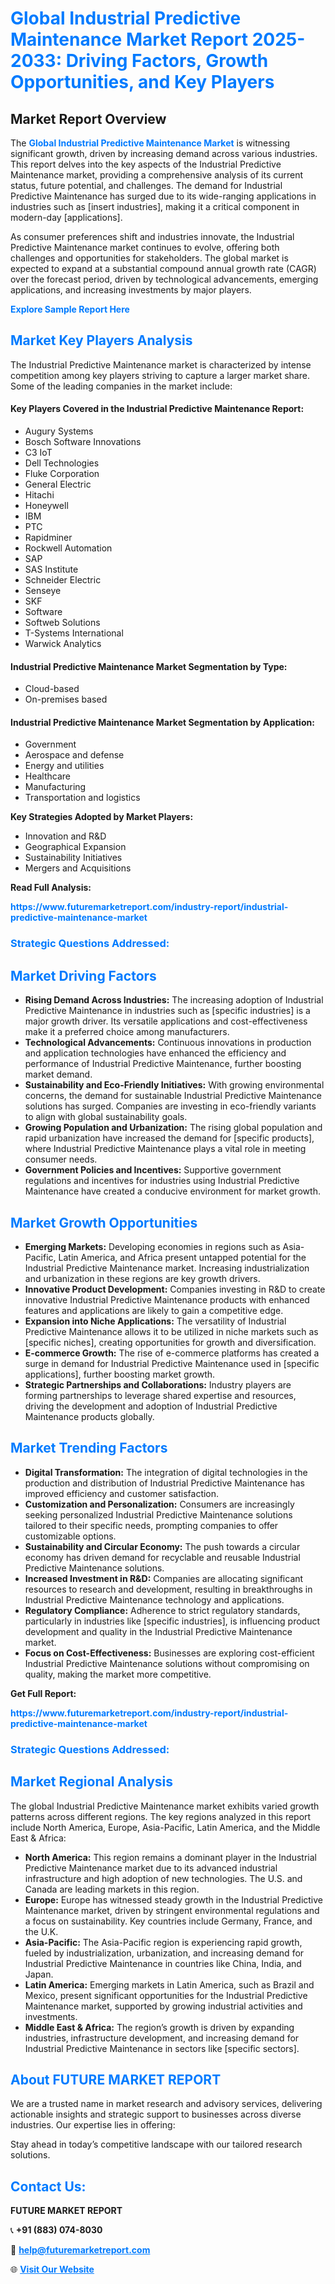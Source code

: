 <h1 style="color: #007BFF;">Global Industrial Predictive Maintenance Market Report 2025-2033: Driving Factors, Growth Opportunities, and Key Players</h1>

<section id="overview">
<h2>Market Report Overview</h2>
<p>The <a href="https://www.futuremarketreport.com/industry-report/industrial-predictive-maintenance-market" style="color: #007BFF; text-decoration: none;"><strong>Global Industrial Predictive Maintenance Market</strong></a> is witnessing significant growth, driven by increasing demand across various industries. This report delves into the key aspects of the Industrial Predictive Maintenance market, providing a comprehensive analysis of its current status, future potential, and challenges. The demand for Industrial Predictive Maintenance has surged due to its wide-ranging applications in industries such as [insert industries], making it a critical component in modern-day [applications].</p>
<p>As consumer preferences shift and industries innovate, the Industrial Predictive Maintenance market continues to evolve, offering both challenges and opportunities for stakeholders. The global market is expected to expand at a substantial compound annual growth rate (CAGR) over the forecast period, driven by technological advancements, emerging applications, and increasing investments by major players.</p>
</section>

<section id="overview">
<p><a href="https://www.futuremarketreport.com/request-sample/reportId=63269" style="color: #007BFF; text-decoration: none;"><strong>Explore Sample Report Here</strong></a></p>
</section>

<section id="key-players">
<h2 style="color: #007BFF;">Market Key Players Analysis</h2>
<p>The Industrial Predictive Maintenance market is characterized by intense competition among key players striving to capture a larger market share. Some of the leading companies in the market include:</p>
<h4>Key Players Covered in the Industrial Predictive Maintenance Report:</h4>
<ul><li>Augury Systems</li><li>Bosch Software Innovations</li><li>C3 IoT</li><li>Dell Technologies</li><li>Fluke Corporation</li><li>General Electric</li><li>Hitachi</li><li>Honeywell</li><li>IBM</li><li>PTC</li><li>Rapidminer</li><li>Rockwell Automation</li><li>SAP</li><li>SAS Institute</li><li>Schneider Electric</li><li>Senseye</li><li>SKF</li><li>Software</li><li>Softweb Solutions</li><li>T-Systems International</li><li>Warwick Analytics</li></ul>
<h4>Industrial Predictive Maintenance Market Segmentation by Type:</h4>
<ul><li>Cloud-based</li><li>On-premises based</li></ul>

<h4>Industrial Predictive Maintenance Market Segmentation by Application:</h4>
<ul><li>Government</li><li>Aerospace and defense</li><li>Energy and utilities</li><li>Healthcare</li><li>Manufacturing</li><li>Transportation and logistics</li></ul>
<p><strong>Key Strategies Adopted by Market Players:</strong></p>
<ul>
<li>Innovation and R&D</li>
<li>Geographical Expansion</li>
<li>Sustainability Initiatives</li>
<li>Mergers and Acquisitions</li>
</ul>
</section>

<section>
<p><strong>Read Full Analysis: </strong></p><a href="https://www.futuremarketreport.com/industry-report/industrial-predictive-maintenance-market" style="color: #007BFF; text-decoration: none;"><strong>https://www.futuremarketreport.com/industry-report/industrial-predictive-maintenance-market</strong></a>
<h3 style="color: #007BFF;">Strategic Questions Addressed:</h3>
</section>

<section id="driving-factors">
<h2 style="color: #007BFF;">Market Driving Factors</h2>
<ul>
<li><strong>Rising Demand Across Industries:</strong> The increasing adoption of Industrial Predictive Maintenance in industries such as [specific industries] is a major growth driver. Its versatile applications and cost-effectiveness make it a preferred choice among manufacturers.</li>
<li><strong>Technological Advancements:</strong> Continuous innovations in production and application technologies have enhanced the efficiency and performance of Industrial Predictive Maintenance, further boosting market demand.</li>
<li><strong>Sustainability and Eco-Friendly Initiatives:</strong> With growing environmental concerns, the demand for sustainable Industrial Predictive Maintenance solutions has surged. Companies are investing in eco-friendly variants to align with global sustainability goals.</li>
<li><strong>Growing Population and Urbanization:</strong> The rising global population and rapid urbanization have increased the demand for [specific products], where Industrial Predictive Maintenance plays a vital role in meeting consumer needs.</li>
<li><strong>Government Policies and Incentives:</strong> Supportive government regulations and incentives for industries using Industrial Predictive Maintenance have created a conducive environment for market growth.</li>
</ul>
</section>

<section id="growth-opportunities">
<h2 style="color: #007BFF;">Market Growth Opportunities</h2>
<ul>
<li><strong>Emerging Markets:</strong> Developing economies in regions such as Asia-Pacific, Latin America, and Africa present untapped potential for the Industrial Predictive Maintenance market. Increasing industrialization and urbanization in these regions are key growth drivers.</li>
<li><strong>Innovative Product Development:</strong> Companies investing in R&D to create innovative Industrial Predictive Maintenance products with enhanced features and applications are likely to gain a competitive edge.</li>
<li><strong>Expansion into Niche Applications:</strong> The versatility of Industrial Predictive Maintenance allows it to be utilized in niche markets such as [specific niches], creating opportunities for growth and diversification.</li>
<li><strong>E-commerce Growth:</strong> The rise of e-commerce platforms has created a surge in demand for Industrial Predictive Maintenance used in [specific applications], further boosting market growth.</li>
<li><strong>Strategic Partnerships and Collaborations:</strong> Industry players are forming partnerships to leverage shared expertise and resources, driving the development and adoption of Industrial Predictive Maintenance products globally.</li>
</ul>
</section>

<section id="trending-factors">
<h2 style="color: #007BFF;">Market Trending Factors</h2>
<ul>
<li><strong>Digital Transformation:</strong> The integration of digital technologies in the production and distribution of Industrial Predictive Maintenance has improved efficiency and customer satisfaction.</li>
<li><strong>Customization and Personalization:</strong> Consumers are increasingly seeking personalized Industrial Predictive Maintenance solutions tailored to their specific needs, prompting companies to offer customizable options.</li>
<li><strong>Sustainability and Circular Economy:</strong> The push towards a circular economy has driven demand for recyclable and reusable Industrial Predictive Maintenance solutions.</li>
<li><strong>Increased Investment in R&D:</strong> Companies are allocating significant resources to research and development, resulting in breakthroughs in Industrial Predictive Maintenance technology and applications.</li>
<li><strong>Regulatory Compliance:</strong> Adherence to strict regulatory standards, particularly in industries like [specific industries], is influencing product development and quality in the Industrial Predictive Maintenance market.</li>
<li><strong>Focus on Cost-Effectiveness:</strong> Businesses are exploring cost-efficient Industrial Predictive Maintenance solutions without compromising on quality, making the market more competitive.</li>
</ul>
</section>

<section>
<p><strong>Get Full Report: </strong></p><a href="https://www.futuremarketreport.com/industry-report/industrial-predictive-maintenance-market" style="color: #007BFF; text-decoration: none;"><strong>https://www.futuremarketreport.com/industry-report/industrial-predictive-maintenance-market</strong></a>
<h3 style="color: #007BFF;">Strategic Questions Addressed:</h3>
</section>


<section id="regional-analysis">
<h2 style="color: #007BFF;">Market Regional Analysis</h2>
<p>The global Industrial Predictive Maintenance market exhibits varied growth patterns across different regions. The key regions analyzed in this report include North America, Europe, Asia-Pacific, Latin America, and the Middle East & Africa:</p>
<ul>
<li><strong>North America:</strong> This region remains a dominant player in the Industrial Predictive Maintenance market due to its advanced industrial infrastructure and high adoption of new technologies. The U.S. and Canada are leading markets in this region.</li>
<li><strong>Europe:</strong> Europe has witnessed steady growth in the Industrial Predictive Maintenance market, driven by stringent environmental regulations and a focus on sustainability. Key countries include Germany, France, and the U.K.</li>
<li><strong>Asia-Pacific:</strong> The Asia-Pacific region is experiencing rapid growth, fueled by industrialization, urbanization, and increasing demand for Industrial Predictive Maintenance in countries like China, India, and Japan.</li>
<li><strong>Latin America:</strong> Emerging markets in Latin America, such as Brazil and Mexico, present significant opportunities for the Industrial Predictive Maintenance market, supported by growing industrial activities and investments.</li>
<li><strong>Middle East & Africa:</strong> The region’s growth is driven by expanding industries, infrastructure development, and increasing demand for Industrial Predictive Maintenance in sectors like [specific sectors].</li>
</ul>
</section>

<footer>
<h2 style="color: #007BFF;">About FUTURE MARKET REPORT</h2>
<p>We are a trusted name in market research and advisory services, delivering actionable insights and strategic support to businesses across diverse industries. Our expertise lies in offering:</p>

<p>Stay ahead in today’s competitive landscape with our tailored research solutions.</p>

<h2 style="color: #007BFF;">Contact Us:</h2>
<p><strong>FUTURE MARKET REPORT</strong></p>
<p>📞 <strong>+91 (883) 074-8030</strong></p>
<p>📧 <strong><a href="mailto:help@futuremarketreport.com" style="color: #007BFF;">help@futuremarketreport.com</a></strong></p>
<p>🌐 <strong><a href="https://www.futuremarketreport.com/" style="color: #007BFF;">Visit Our Website</a></strong></p>
</footer>